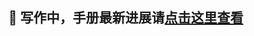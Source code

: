 ## 🔧 写作中，手册最新进展请[点击这里查看](/docs/about.md)

<!-- l2 - 1 时间规划

l2 - 2 可行性验证 -->

<!--
- 工程化、性能优化、业务开发、

- 实现原理、

赛道选择阶段的目标是找到“我能为别人提供的价值是什么”。要达到这个目标，需要回答两个问题：

1. 这条赛道可行么？

2. 我做这条赛道可行么？

判断“这条赛道是否可行”，主要关注赛道体量是否够大。比如，我希望选择“前端框架”作为赛道，那我可以通过：

- “前端框架”相关课程的销量

- “前端框架”相关社区活跃度

- “前端框架”整体的热度趋势

作出大体判断。需要注意的是，我们只需要关注赛道体量是否够大，不需要关注赛道竞争是否激烈。因为`卖自己`的产品是非标品，是凝聚了你个人势能的产品，与其他同类产品的竞争并不会太激烈。

当判断一条赛道可行后，还得判断“我做这条赛道可行么”？你可以问自己两个问题：

1. 对于这个赛道，我在行么？

2. 选择这个赛道发展，对我第一曲线的发展有帮助么？

所以，这里建议选择你第一曲线竞争中已经显现的优势（比如你深入研究过的技术、你比别人更拿手的技能）作为赛道。

当选择赛道后，我们需要提出“卖自己”的产品构思 —— 即当我们在这条赛道发展到比较成熟时，应该卖一个什么形态的产品？ -->
